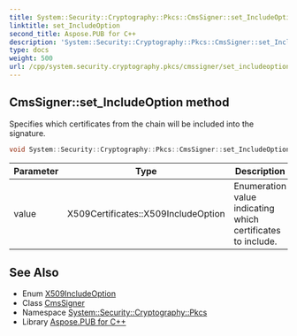 ```yaml
---
title: System::Security::Cryptography::Pkcs::CmsSigner::set_IncludeOption method
linktitle: set_IncludeOption
second_title: Aspose.PUB for C++
description: 'System::Security::Cryptography::Pkcs::CmsSigner::set_IncludeOption method. Specifies which certificates from the chain will be included into the signature in C++.'
type: docs
weight: 500
url: /cpp/system.security.cryptography.pkcs/cmssigner/set_includeoption/
---
```

## CmsSigner::set_IncludeOption method


Specifies which certificates from the chain will be included into the signature.

```cpp
void System::Security::Cryptography::Pkcs::CmsSigner::set_IncludeOption(X509Certificates::X509IncludeOption value)
```


| Parameter | Type | Description |
| --- | --- | --- |
| value | X509Certificates::X509IncludeOption | Enumeration value indicating which certificates to include. |

## See Also

* Enum [X509IncludeOption](../../../system.security.cryptography.x509certificates/x509includeoption/)
* Class [CmsSigner](../)
* Namespace [System::Security::Cryptography::Pkcs](../../)
* Library [Aspose.PUB for C++](../../../)
